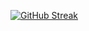 [![GitHub Streak](https://streak-stats.demolab.com/?user=Nadi-BrooklynCoder)](https://git.io/streak-stats)
